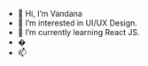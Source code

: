 - 👋 Hi, I’m Vandana
- 👀 I’m interested in UI/UX Design.
- 🌱 I’m currently learning React JS.
- �
- 📫

<!---
vandy17/vandy17 is a ✨ special ✨ repository because its `README.md` (this file) appears on your GitHub profile.
You can click the Preview link to take a look at your changes.
--->
